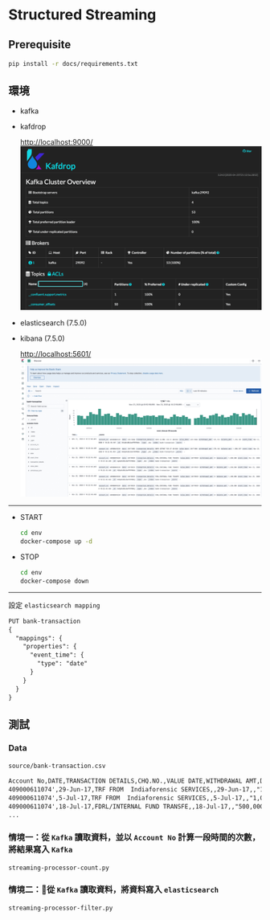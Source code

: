 # Structured Streaming

## Prerequisite

```sh
pip install -r docs/requirements.txt
```

## 環境

- kafka
- kafdrop

    [http://localhost:9000/](http://localhost:9000/)
    ![kafdrop](structured-streaming/images/kafdrop.png)

- elasticsearch (7.5.0)
- kibana (7.5.0)

    [http://localhost:5601/](http://localhost:5601/)
    ![kibana](structured-streaming/images/kibana.png)

---

- START

    ```sh
    cd env
    docker-compose up -d
    ```

- STOP

    ```sh
    cd env
    docker-compose down
    ```

---

設定 `elasticsearch mapping`

```txt
PUT bank-transaction
{
  "mappings": {
    "properties": {
      "event_time": {
        "type": "date"
      }
    }
  }
}
```

## 測試

### Data

`source/bank-transaction.csv`

```txt
Account No,DATE,TRANSACTION DETAILS,CHQ.NO.,VALUE DATE,WITHDRAWAL AMT,DEPOSIT AMT,BALANCE AMT
409000611074',29-Jun-17,TRF FROM  Indiaforensic SERVICES,,29-Jun-17,,"1,000,000","1,000,000"
409000611074',5-Jul-17,TRF FROM  Indiaforensic SERVICES,,5-Jul-17,,"1,000,000","2,000,000"
409000611074',18-Jul-17,FDRL/INTERNAL FUND TRANSFE,,18-Jul-17,,"500,000","2,500,000"
...
```

### 情境一：從 `Kafka` 讀取資料，並以 `Account No` 計算一段時間的次數，將結果寫入 `Kafka`

`streaming-processor-count.py`

### 情境二：從 `Kafka` 讀取資料，將資料寫入 `elasticsearch`

`streaming-processor-filter.py`
